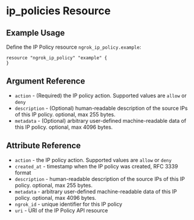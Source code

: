 # ip_policies Resource

## Example Usage

Define the IP Policy resource `ngrok_ip_policy.example`:

```
resource "ngrok_ip_policy" "example" {
}
```

## Argument Reference

* `action` - (Required) the IP policy action. Supported values are <code>allow</code> or <code>deny</code>
* `description` - (Optional) human-readable description of the source IPs of this IP policy. optional, max 255 bytes.
* `metadata` - (Optional) arbitrary user-defined machine-readable data of this IP policy. optional, max 4096 bytes.

## Attribute Reference

* `action` - the IP policy action. Supported values are <code>allow</code> or <code>deny</code>
* `created_at` - timestamp when the IP policy was created, RFC 3339 format
* `description` - human-readable description of the source IPs of this IP policy. optional, max 255 bytes.
* `metadata` - arbitrary user-defined machine-readable data of this IP policy. optional, max 4096 bytes.
* `ngrok_id` - unique identifier for this IP policy
* `uri` - URI of the IP Policy API resource


